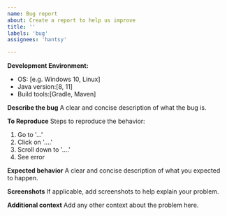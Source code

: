 ```yaml
---
name: Bug report
about: Create a report to help us improve
title: ''
labels: 'bug'
assignees: 'hantsy'

---
```


**Development Environment:**
 - OS: [e.g. Windows 10, Linux]
 - Java version:[8, 11]
 - Build tools:[Gradle, Maven]

**Describe the bug**
A clear and concise description of what the bug is.

**To Reproduce**
Steps to reproduce the behavior:
1. Go to '...'
2. Click on '....'
3. Scroll down to '....'
4. See error

**Expected behavior**
A clear and concise description of what you expected to happen.

**Screenshots**
If applicable, add screenshots to help explain your problem.

**Additional context**
Add any other context about the problem here.
